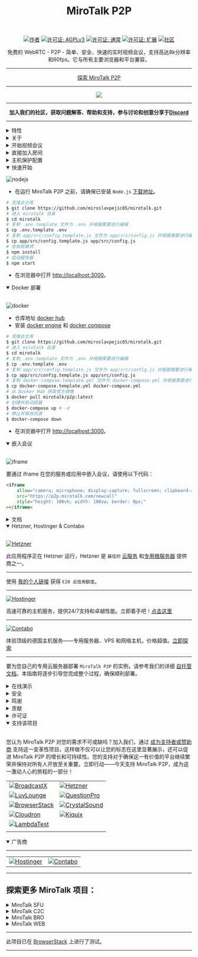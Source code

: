 <h1 align="center">MiroTalk P2P</h1>

<br />

<div align="center">

<a href="https://www.linkedin.com/in/miroslav-pejic-976a07101/">![作者](https://img.shields.io/badge/Author-Miroslav_Pejic-brightgreen.svg)</a>
<a href="https://choosealicense.com/licenses/agpl-3.0/">![许可证: AGPLv3](https://img.shields.io/badge/License-AGPLv3_Open_Surce-blue.svg)</a>
<a href="https://codecanyon.net/item/mirotalk-p2p-webrtc-realtime-video-conferences/38376661">![许可证: 通常](https://img.shields.io/badge/License-Regular_Private_Use-lightblue.svg)</a>
<a href="https://codecanyon.net/item/mirotalk-p2p-webrtc-realtime-video-conferences/38376661">![许可证: 扩展](https://img.shields.io/badge/License-Extended_Commercial_Use-darkgreen.svg)</a>
<a href="https://discord.gg/rgGYfeYW3N">![社区](https://img.shields.io/badge/Community-forum-pink.svg)</a>

</div>

<p align="center">免费的 WebRTC - P2P - 简单、安全、快速的实时视频会议，支持高达8k分辨率和60fps。它与所有主要浏览器和平台兼容。</p>

<hr />

<p align="center">
    <a href="https://p2p.mirotalk.com">探索 MiroTalk P2P</a>
</p>

<hr />

<p align="center">
    <a href="https://p2p.mirotalk.com"><img src="public/images/mirotalk-header.gif"></a>
</p>

<hr />

<strong>
    <p align="center">
        加入我们的社区，获取问题解答、帮助和支持，参与讨论和创意分享于<a href='https://discord.gg/rgGYfeYW3N'>Discord</a>
    </p>
</strong>

<hr />

<details>
<summary>特性</summary>

<br/>

- 完全免费 (`100% Free`) - 开源（AGPLv3）- 自托管，并且支持PWA（渐进式网络应用）！
- 不需要下载、插件或登录，完全基于浏览器。
- 无限制会议房间，没有时间限制。
- 支持133种语言翻译。
- 支持OpenID Connect（OIDC）认证层。
- 提供主机保护，防止未经授权的访问。
- 用户身份验证以防止未经授权的访问。
- 房间密码保护。
- 使用JWT.io安全地管理和用户认证主机配置，增强了安全性并简化了流程。
- 兼容桌面和移动设备。
- 优化的移动端会议室网址共享。
- 支持前后摄像头的手机视频流。
- 高清音频流，带有语音检测和音量指示器。
- 支持屏幕共享演示文稿。
- 支持文件拖放上传。
- 可选择音频输入、输出和视频来源。
- 支持高达8K分辨率和60FPS的视频质量。
- 支持先进的视频/文档画中画（PiP），提供更流畅和灵活的观看体验。
- 支持录制屏幕、音频和视频。
- 可截取视频帧并保存为PNG图像。
- 支持表情符号选择器发送私人消息、Markdown支持和聊天记录保存的聊天。
- 支持ChatGPT（由OpenAI提供），用于回答问题、提供信息和连接用户到相关资源。
- 支持语音识别发送语音消息。
- 类似于对讲机的Push-to-talk功能。
- 支持教师使用的高级协作白板。
- 实时共享YouTube嵌入视频、音视频文件（MP4, WebM, OGG）。
- 全屏模式，一键放大视频元素，并支持固定/取消固定功能。
- 自定义UI主题。
- 右键单击视频元素以获得更多控制选项。
- 支持直接的P2P连接，通过WebRTC实现低延迟的通信。
- 支持[REST API](app/api/README.md)（应用程序编程接口）。
- 集成Mattermost以增强交流功能。
- 支持Slack以增强交流功能。
- 使用Sentry进行错误报告。
- 以及更多……

</details>

<details>
<summary>关于</summary>

<br>

- [演示](https://www.canva.com/design/DAE693uLOIU/view)
- [视频概览](https://www.youtube.com/watch?v=_IVn2aINYww)

</details>

<details>
<summary>开始视频会议</summary>

<br/>

1. `打开` [MiroTalk P2P](https://p2p.mirotalk.com/newcall) 或 [备用链接](https://mirotalk.up.railway.app/newcall).
2. `选择` 房间名称并点击 **加入房间**。
3. 授予摄像头和麦克风访问权限。
4. 分享房间网址并等待参与者加入会议。

</details>

<details>
<summary>直接加入房间</summary>

<br/>

- 您可以使用如下链接 `直接加入房间`：
- https://p2p.mirotalk.com/join?room=test&name=mirotalk&avatar=0&audio=0&video=0&screen=0&hide=0&notify=0
- https://mirotalk.up.railway.app/join?room=test&name=mirotalk&avatar=0&audio=0&video=0&screen=0&hide=0&notify=0

    | 参数     | 类型   | 描述           |
    | -------- | ------ | -------------- |
    | room     | string | 房间ID         |
    | name     | string | 用户名         |
    | avatar   | Mixed  | 用户头像       |
    | audio    | boolean| 音频流         |
    | video    | boolean| 视频流         |
    | screen   | boolean| 屏幕共享        |
    | hide     | boolean| 隐藏自己       |
    | notify   | boolean| 欢迎信息       |
    | token    | string | jwt令牌        |

> **注意**
>
> `token` 参数在 `.env` 文件中设置为 `HOST_PROTECTED` 或者 `HOST_USER_AUTH` 时可选。有效的用户列表定义在 `HOST_USERS` 配置中。

</details>

<details>
<summary>主机保护配置</summary>

<br/>

当启用[主机保护](https://docs.mirotalk.com/mirotalk-p2p/host-protection/)或主机用户认证时，主机/用户必须提供在 `.env` 文件中指定的有效用户名和密码。

| 参数             | 值                                                                              | 描述                                                                              |
| ----------------- | ------------------------------------------------------------------------------- | ---------------------------------------------------------------------------------- |
| `HOST_PROTECTED`  | 如果启用保护则为 `true`，否则为 `false`（默认为 `false`）                     | 在房间初始化时要求主机提供有效的用户名和密码。                                     |
| `HOST_USER_AUTH`  | 如果需要用户认证则为 `true`，否则为 `false`（默认为 `false`）。               | 决定是否需要主机认证。                                                             |
| `HOST_USERS`      | 包含用户对象的JSON数组：`{"username": "用户名", "password": "密码"}`           | 列出有效的主机用户及其凭据。                                                       |

</details>

<details open>
<summary>快速开始</summary>

![nodejs](public/images/nodejs.png)

- 在运行 MiroTalk P2P 之前，请确保已安装 `Node.js` [下载地址](https://nodejs.org/en/download)。

```bash
# 克隆此仓库
$ git clone https://github.com/miroslavpejic85/mirotalk.git
# 进入 mirotalk 目录
$ cd mirotalk
# 复制 .env.template 文件为 .env 并根据需要进行编辑
$ cp .env.template .env
# 复制 app/src/config.template.js 文件为 app/src/config.js 并根据需要进行编辑
$ cp app/src/config.template.js app/src/config.js
# 安装依赖项
$ npm install
# 启动服务器
$ npm start
```

- 在浏览器中打开 [http://localhost:3000](http://localhost:3000)。

</details>

<details open>
<summary>Docker 部署</summary>

<br/>

![docker](public/images/docker.png)

- 仓库地址 [docker hub](https://hub.docker.com/r/mirotalk/p2p)
- 安装 [docker engine](https://docs.docker.com/engine/install/) 和 [docker compose](https://docs.docker.com/compose/install/)

```bash
# 克隆此仓库
$ git clone https://github.com/miroslavpejic85/mirotalk.git
# 进入 mirotalk 目录
$ cd mirotalk
# 复制 .env.template 文件为 .env 并根据需要进行编辑
$ cp .env.template .env
# 复制 app/src/config.template.js 文件为 app/src/config.js 并根据需要进行编辑
$ cp app/src/config.template.js app/src/config.js
# 复制 docker-compose.template.yml 文件为 docker-compose.yml 并根据需要进行编辑
$ cp docker-compose.template.yml docker-compose.yml
# 从 Docker Hub 获取官方镜像
$ docker pull mirotalk/p2p:latest
# 创建并启动容器
$ docker-compose up # -d
# 停止并移除资源
$ docker-compose down
```

- 在浏览器中打开 [http://localhost:3000](http://localhost:3000)。

</details>

<details open>
<summary>嵌入会议</summary>

<br/>

![iframe](public/images/iframe.png)

要通过 iframe 在您的服务或应用中嵌入会议，请使用以下代码：

```html
<iframe
    allow="camera; microphone; display-capture; fullscreen; clipboard-read; clipboard-write; web-share; autoplay"
    src="https://p2p.mirotalk.com/newcall"
    style="height: 100vh; width: 100vw; border: 0px;"
></iframe>
```

</details>

<details>
<summary>文档</summary>

<br>

- `Ngrok/HTTPS:` 您可以按照[这些说明](docs/ngrok.md)从本地电脑直接启动视频会议，并通过 Ngrok 或 HTTPS 让其对外部网络可见，或按照[此说明](app/ssl/README.md)暴露在 HTTPS。
- `Stun/Turn:` 按照[此说明](./docs/coturn.md)安装自己的 [Stun & Turn](https://docs.mirotalk.com/coturn/stun-turn/)。
- `自托管:` 有关在您的专用服务器上`自托管 MiroTalk P2P`的详细指南，请参阅[此完整文档](docs/self-hosting.md)，它将提供所有必要的说明以帮助您顺利部署。
- `REST API:` [API 文档](https://docs.mirotalk.com/mirotalk-p2p/api/)使用 Swagger，地址为 http://localhost:3000/api/v1/docs。您也可以在这里查看[实时文档](https://p2p.mirotalk.com/api/v1/docs)。

### 1. 统计信息端点（获取服务器统计）

```bash
curl -X GET "http://localhost:3000/api/v1/stats" -H "authorization: mirotalkp2p_default_secret" -H "Content-Type: application/json"
curl -X GET "https://p2p.mirotalk.com/api/v1/stats" -H "authorization: mirotalkp2p_default_secret" -H "Content-Type: application/json"
curl -X GET "https://mirotalk.up.railway.app/api/v1/stats" -H "authorization: mirotalkp2p_default_secret" -H "Content-Type: application/json"
```

### 2. 活动会议端点（获取活动会议）

```bash
curl -X GET "http://localhost:3000/api/v1/meetings" -H "authorization: mirotalkp2p_default_secret" -H "Content-Type: application/json"
curl -X GET "https://p2p.mirotalk.com/api/v1/meetings" -H "authorization: mirotalkp2p_default_secret" -H "Content-Type: application/json"
curl -X GET "https://mirotalk.up.railway.app/api/v1/meetings" -H "authorization: mirotalkp2p_default_secret" -H "Content-Type: application/json"
```

### 3. 创建会议

```bash
curl -X POST "http://localhost:3000/api/v1/meeting" -H "authorization: mirotalkp2p_default_secret" -H "Content-Type: application/json"
curl -X POST "https://p2p.mirotalk.com/api/v1/meeting" -H "authorization: mirotalkp2p_default_secret" -H "Content-Type: application/json"
curl -X POST "https://mirotalk.up.railway.app/api/v1/meeting" -H "authorization: mirotalkp2p_default_secret" -H "Content-Type: application/json"
```

### 4. 加入会议（基础）

```bash
curl -X POST "http://localhost:3000/api/v1/join" -H "authorization: mirotalkp2p_default_secret" -H "Content-Type: application/json" --data '{"room":"test","name":"mirotalk","avatar":false,"audio":true,"video":true,"screen":false,"hide":false,"notify":true}'
curl -X POST "https://p2p.mirotalk.com/api/v1/join" -H "authorization: mirotalkp2p_default_secret" -H "Content-Type: application/json" --data '{"room":"test","name":"mirotalk","avatar":false,"audio":true,"video":true,"screen":false,"hide":false,"notify":true}'
curl -X POST "https://mirotalk.up.railway.app/api/v1/join" -H "authorization: mirotalkp2p_default_secret" -H "Content-Type: application/json" --data '{"room":"test","name":"mirotalk","avatar":false,"audio":true,"video":true,"screen":false,"hide":false,"notify":true}'
```

### 5. 使用令牌加入会议

```bash
curl -X POST "http://localhost:3000/api/v1/join" -H "authorization: mirotalkp2p_default_secret" -H "Content-Type: application/json" --data '{"room":"test","name":"mirotalk","audio":true,"video":true,"screen":false,"hide":false,"notify":true,"token":{"username":"用户名","password":"密码","presenter":true,"expire":"1h"}}'
curl -X POST "https://p2p.mirotalk.com/api/v1/join" -H "authorization: mirotalkp2p_default_secret" -H "Content-Type: application/json" --data '{"room":"test","name":"mirotalk","audio":true,"video":true,"screen":false,"hide":false,"notify":true,"token":{"username":"用户名","password":"密码","presenter":true,"expire":"1h"}}'
curl -X POST "https://mirotalk.up.railway.app/api/v1/join" -H "authorization: mirotalkp2p_default_secret" -H "Content-Type: application/json" --data '{"room":"test","name":"mirotalk","audio":true,"video":true,"screen":false,"hide":false,"notify":true,"token":{"username":"用户名","password":"密码","presenter":true,"expire":"1h"}}'
```

### 6. 生产令牌

```bash
curl -X POST "http://localhost:3000/api/v1/token" -H "authorization: mirotalkp2p_default_secret" -H "Content-Type: application/json" --data '{"username":"用户名","password":"密码","presenter":true,"expire":"1h"}'
curl -X POST "https://p2p.mirotalk.com/api/v1/token" -H "authorization: mirotalkp2p_default_secret" -H "Content-Type: application/json" --data '{"username":"用户名","password":"密码","presenter":true,"expire":"1h"}'
curl -X POST "https://mirotalk.up.railway.app/api/v1/token" -H "authorization: mirotalkp2p_default_secret" -H "Content-Type: application/json" --data '{"username":"用户名","password":"密码","presenter":true,"expire":"1h"}'
```

这些命令现在应该可以与 MiroTalk P2P 一起正常工作。

</details>

<details open>
<summary>Hetzner, Hostinger & Contabo</summary>

<br/>

[![Hetzner](public/sponsors/Hetzner.png)](https://hetzner.cloud/?ref=XdRifCzCK3bn)

此应用程序正在 Hetzner 运行，Hetzner 是 `最佳的` [云服务](https://www.hetzner.com/cloud) 和[专用根服务器](https://www.hetzner.com/dedicated-rootserver) 提供商之一。

---

使用 [我的个人链接](https://hetzner.cloud/?ref=XdRifCzCK3bn) 获得 `€20 云信用额度`。

---

[![Hostinger](public/advertisers/HostingerLogo.png)](https://hostinger.com/?REFERRALCODE=MIROTALK)

高速可靠的主机服务，提供24/7支持和卓越性能。立即着手吧！[点击这里](https://hostinger.com/?REFERRALCODE=MIROTALK)

---

[![Contabo](public/advertisers/ContaboLogo.png)](https://www.dpbolvw.net/click-101027391-14462707)

体验顶级的德国主机服务——专用服务器、VPS 和网络主机，价格超值。[立即探索](https://www.dpbolvw.net/click-101027391-14462707)

---

要为您自己的专用云服务器部署 `MiroTalk P2P` 的实例，请参考我们的详细 [自托管文档](https://docs.mirotalk.com/mirotalk-p2p/self-hosting/)。本指南将逐步引导您完成整个过程，确保顺利部署。

</details>

<details>
<summary>在线演示</summary>

<br/>

<a target="_blank" href="https://p2p.mirotalk.com"><img src="public/sponsors/Hetzner.png" style="width: 220px;"></a>

https://p2p.mirotalk.com

[![hetzner-qr](public/images/mirotalk-hetzner-qr.png)](https://p2p.mirotalk.com)

<br>

<a target="_blank" href="https://railway.app/new/template/mirotalk?referralCode=mirotalk"><img src="https://railway.app/button.svg" style="width: 220px;"></a>

https://mirotalk.up.railway.app

[![railway-qr](public/images/mirotalk-railway-qr.png)](https://mirotalk.up.railway.app)

</details>

<details>
<summary>安全</summary>

<br/>

有关安全性问题，请参考[此文档](./SECURITY.md)。

</details>

<details>
<summary>鸣谢</summary>

<br/>

- ianramzy (html [模板](https://cruip.com/demos/neon/))
- vasanthv (webrtc 逻辑)
- fabric.js（白板）

</details>

<details>
<summary>贡献</summary>

<br/>

- 欢迎贡献，您的支持非常宝贵！
- 在运行 `npm run lint` 之前，请先检查。

</details>

<details>
<summary>许可证</summary>

<br/>

[![AGPLv3](public/images/AGPLv3.png)](LICENSE)

MiroTalk P2P 是根据 AGPLv3（GNU 通用公共许可证 v3.0）条款进行免费且开源的。请尊重许可证条件，尤其是需要保持修改后的版本也是自由的，并公开提供给公众。您可以从[选择开源许可证](https://choosealicense.com/licenses/agpl-3.0/)快速了解该许可。

要购买 MiroTalk P2P 的许可证（条款与 AGPLv3 不同），可以在 [CodeCanyon](https://codecanyon.net/item/mirotalk-p2p-webrtc-realtime-video-conferences/38376661) 网站进行购买。这将使您能够按照具体需求调整许可条件。

</details>

<details open>
<summary>支持该项目</summary>

<br/>

您认为 MiroTalk P2P 对您的需求不可或缺吗？加入我们，通过 [成为支持者或赞助商](https://github.com/sponsors/miroslavpejic85) 支持这一变革性项目。这样做不仅可以让您的标志在这里显著展示，还可以促进 MiroTalk P2P 的增长和可持续性。您的支持对于确保这一有价值的平台继续繁荣并保持对所有人开放至关重要。立即行动——今天支持 MiroTalk P2P，成为这一激动人心的旅程的一部分！

|                                                                                                       |                                                                                        |
| ----------------------------------------------------------------------------------------------------- | -------------------------------------------------------------------------------------- |
| [![BroadcastX](public/sponsors/BroadcastX.png)](https://broadcastx.de/)                                 | [![Hetzner](public/sponsors/HetznerLogo.png)](https://hetzner.cloud/?ref=XdRifCzCK3bn) |
| [![LuvLounge](public/sponsors/LuvLounge.png)](https://luvlounge.ca)                                     | [![QuestionPro](public/sponsors/QuestionPro.png)](https://www.questionpro.com)         |
| [![BrowserStack](public/sponsors/BrowserStack.png)](https://www.browserstack.com)                         | [![CrystalSound](public/sponsors/CrystalSound.png)](https://crystalsound.ai)           |
| [![Cloudron](public/sponsors/Cloudron.png)](https://cloudron.io)                                        | [![Kiquix](public/sponsors/KiquixLogo.png)](https://kiquix.com)                        |
| [![LambdaTest](public/sponsors/LambdaTest.png)](https://lambdatest.com/pricing?coupon=QURFODlQUk9NT1RFUg==&refid=1149848) |
|                                                                                                       |

</details>

<details open>
<summary>广告商</summary>

---

|                                                                                                |                                                                                                |
| ---------------------------------------------------------------------------------------------- | ----------------------------------------------------------------------------------------------
[![Hostinger](public/advertisers/Hostinger.png)](https://hostinger.com/?REFERRALCODE=MIROTALK) | [![Contabo](public/advertisers/Contabo.png)](https://www.dpbolvw.net/click-101027391-14462707) |

---

</details>

## 探索更多 MiroTalk 项目：

<details>
<summary>MiroTalk SFU</summary>

<br>

也尝试一下 [MiroTalk SFU](https://github.com/miroslavpejic85/mirotalksfu) `选择性转发单元` 实时视频会议，针对大型团体进行了优化。无限时间、无限制并发房间，每个房间可容纳多达8+参与者，单个CPU支持最大约100人。

</details>

<details>
<summary>MiroTalk C2C</summary>

<br>

也尝试一下 [MiroTalk C2C](https://github.com/miroslavpejic85/mirotalkc2c) `点对点` 实时视频会议，针对摄像头到摄像头交流进行了优化。无限时间、无限制并发房间，每个房间最多为2个参与者。

</details>

<details>
<summary>MiroTalk BRO</summary>

<br>

也尝试一下 [MiroTalk BRO](https://github.com/miroslavpejic85/mirotalkbro) `实时广播` （点对点） 视频、音频和屏幕流直播给所有连接的用户（观众）。无限时间、无限制并发房间，每个房间有广播和多个观众。

</details>

<details>
<summary>MiroTalk WEB</summary>

<br>

也尝试一下 [MiroTalk WEB](https://github.com/miroslavpejic85/mirotalkwebrtc) 平台，它允许管理一个 `无限数量的用户`。每个用户必须注册他们的电子邮件、用户名和密码，然后才能访问其 `个人仪表板`。在仪表板中，用户可以 `管理房间并安排会议` 使用指定日期和时间的 MiroTalk 的所需版本。邀请可以发送通过电子邮件、共享网络浏览器或短信。

</details>

---

此项目已在 [BrowserStack](https://www.browserstack.com) 上进行了测试。

---